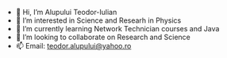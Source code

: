 - 👋 Hi, I’m Alupului Teodor-Iulian
- 👀 I’m interested in Science and Researh in Physics
- 🌱 I’m currently learning Network Technician courses and Java
- 💞️ I’m looking to collaborate on Research and Science
- 📫 Email: teodor.alupului@yahoo.ro

<!---
Alupului/Alupului is a ✨ special ✨ repository because its `README.md` (this file) appears on your GitHub profile.
You can click the Preview link to take a look at your changes.
--->
